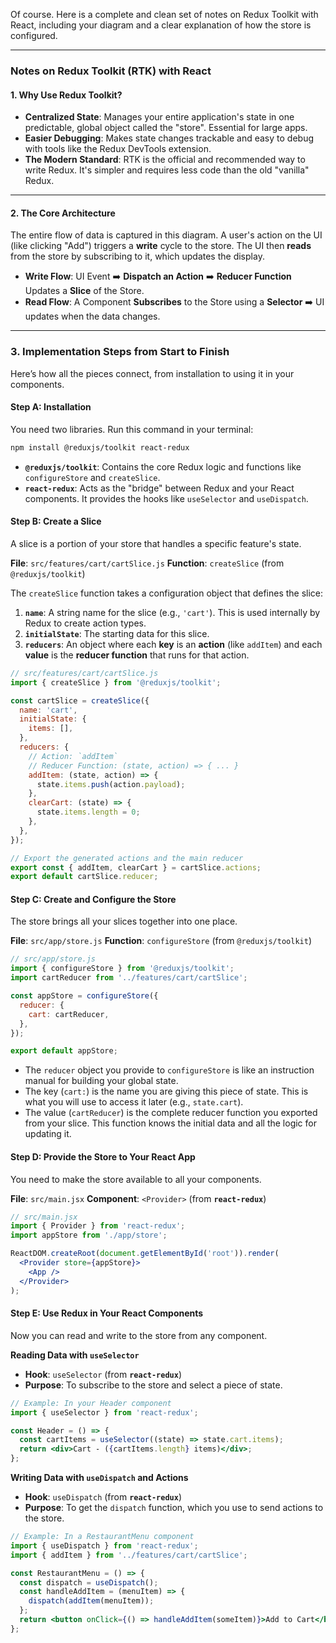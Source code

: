 Of course. Here is a complete and clean set of notes on Redux Toolkit with React, including your diagram and a clear explanation of how the store is configured.

-----

### Notes on Redux Toolkit (RTK) with React

#### 1\. Why Use Redux Toolkit?

  * **Centralized State**: Manages your entire application's state in one predictable, global object called the "store". Essential for large apps.
  * **Easier Debugging**: Makes state changes trackable and easy to debug with tools like the Redux DevTools extension.
  * **The Modern Standard**: RTK is the official and recommended way to write Redux. It's simpler and requires less code than the old "vanilla" Redux.

-----

#### 2\. The Core Architecture

The entire flow of data is captured in this diagram. A user's action on the UI (like clicking "Add") triggers a **write** cycle to the store. The UI then **reads** from the store by subscribing to it, which updates the display.

  * **Write Flow**: UI Event ➡️ **Dispatch an Action** ➡️ **Reducer Function** Updates a **Slice** of the Store.
  * **Read Flow**: A Component **Subscribes** to the Store using a **Selector** ➡️ UI updates when the data changes.

-----

### 3\. Implementation Steps from Start to Finish

Here’s how all the pieces connect, from installation to using it in your components.

#### Step A: Installation

You need two libraries. Run this command in your terminal:

```bash
npm install @reduxjs/toolkit react-redux
```

  * **`@reduxjs/toolkit`**: Contains the core Redux logic and functions like `configureStore` and `createSlice`.
  * **`react-redux`**: Acts as the "bridge" between Redux and your React components. It provides the hooks like `useSelector` and `useDispatch`.

#### Step B: Create a Slice

A slice is a portion of your store that handles a specific feature's state.

**File**: `src/features/cart/cartSlice.js`
**Function**: `createSlice` (from `@reduxjs/toolkit`)

The `createSlice` function takes a configuration object that defines the slice:

1.  **`name`**: A string name for the slice (e.g., `'cart'`). This is used internally by Redux to create action types.
2.  **`initialState`**: The starting data for this slice.
3.  **`reducers`**: An object where each **key** is an **action** (like `addItem`) and each **value** is the **reducer function** that runs for that action.

<!-- end list -->

```javascript
// src/features/cart/cartSlice.js
import { createSlice } from '@reduxjs/toolkit';

const cartSlice = createSlice({
  name: 'cart',
  initialState: {
    items: [],
  },
  reducers: {
    // Action: `addItem`
    // Reducer Function: (state, action) => { ... }
    addItem: (state, action) => {
      state.items.push(action.payload);
    },
    clearCart: (state) => {
      state.items.length = 0;
    },
  },
});

// Export the generated actions and the main reducer
export const { addItem, clearCart } = cartSlice.actions;
export default cartSlice.reducer;
```

#### Step C: Create and Configure the Store

The store brings all your slices together into one place.

**File**: `src/app/store.js`
**Function**: `configureStore` (from `@reduxjs/toolkit`)

```javascript
// src/app/store.js
import { configureStore } from '@reduxjs/toolkit';
import cartReducer from '../features/cart/cartSlice';

const appStore = configureStore({
  reducer: {
    cart: cartReducer,
  },
});

export default appStore;
```

  * The `reducer` object you provide to `configureStore` is like an instruction manual for building your global state.
  * The key (`cart:`) is the name you are giving this piece of state. This is what you will use to access it later (e.g., `state.cart`).
  * The value (`cartReducer`) is the complete reducer function you exported from your slice. This function knows the initial data and all the logic for updating it.

#### Step D: Provide the Store to Your React App

You need to make the store available to all your components.

**File**: `src/main.jsx`
**Component**: `<Provider>` (from **`react-redux`**)

```jsx
// src/main.jsx
import { Provider } from 'react-redux';
import appStore from './app/store';

ReactDOM.createRoot(document.getElementById('root')).render(
  <Provider store={appStore}>
    <App />
  </Provider>
);
```

#### Step E: Use Redux in Your React Components

Now you can read and write to the store from any component.

**Reading Data with `useSelector`**

  * **Hook**: `useSelector` (from **`react-redux`**)
  * **Purpose**: To subscribe to the store and select a piece of state.

<!-- end list -->

```jsx
// Example: In your Header component
import { useSelector } from 'react-redux';

const Header = () => {
  const cartItems = useSelector((state) => state.cart.items);
  return <div>Cart - ({cartItems.length} items)</div>;
};
```

**Writing Data with `useDispatch` and Actions**

  * **Hook**: `useDispatch` (from **`react-redux`**)
  * **Purpose**: To get the `dispatch` function, which you use to send actions to the store.

<!-- end list -->

```jsx
// Example: In a RestaurantMenu component
import { useDispatch } from 'react-redux';
import { addItem } from '../features/cart/cartSlice';

const RestaurantMenu = () => {
  const dispatch = useDispatch();
  const handleAddItem = (menuItem) => {
    dispatch(addItem(menuItem));
  };
  return <button onClick={() => handleAddItem(someItem)}>Add to Cart</button>;
};
```
